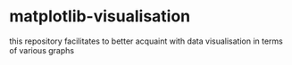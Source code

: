 # matplotlib-visualisation
this repository facilitates to better acquaint with data visualisation in  terms of various graphs
